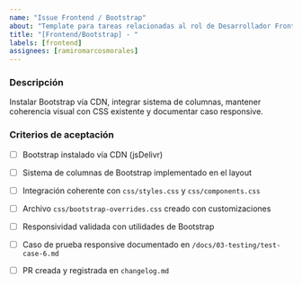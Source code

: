 ```yaml
---
name: "Issue Frontend / Bootstrap"
about: "Template para tareas relacionadas al rol de Desarrollador Frontend / Bootstrap"
title: "[Frontend/Bootstrap] - "
labels: [frontend]
assignees: [ramiromarcosmorales]
---
```


### Descripción
Instalar Bootstrap vía CDN, integrar sistema de columnas, mantener coherencia visual con CSS existente y documentar caso responsive.

### Criterios de aceptación
- [ ] Bootstrap instalado vía CDN (jsDelivr)
- [ ] Sistema de columnas de Bootstrap implementado en el layout
- [ ] Integración coherente con `css/styles.css` y `css/components.css`
- [ ] Archivo `css/bootstrap-overrides.css` creado con customizaciones
- [ ] Responsividad validada con utilidades de Bootstrap
- [ ] Caso de prueba responsive documentado en `/docs/03-testing/test-case-6.md`
- [ ] PR creada y registrada en `changelog.md`

